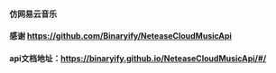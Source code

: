 ####  仿网易云音乐

####  感谢 https://github.com/Binaryify/NeteaseCloudMusicApi
####  api文档地址：https://binaryify.github.io/NeteaseCloudMusicApi/#/